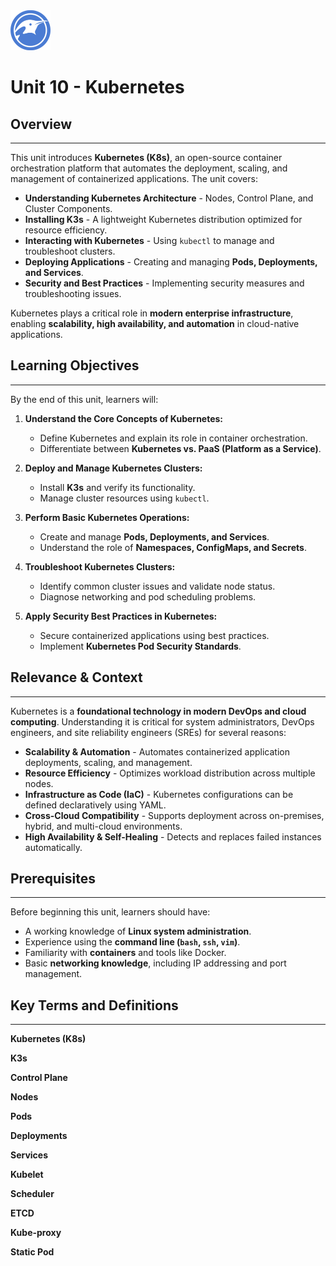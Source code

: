 <div class="flex-container">
        <img src="https://github.com/ProfessionalLinuxUsersGroup/img/blob/main/Assets/Logos/ProLUG_Round_Transparent_LOGO.png?raw=true" width="64" height="64"></img>
    <p>
        <h1>Unit 10 - Kubernetes</h1>
    </p>
</div>

## Overview

---

This unit introduces **Kubernetes (K8s)**, an open-source container orchestration platform that automates the deployment, scaling, and management of containerized applications. The unit covers:

- **Understanding Kubernetes Architecture** - Nodes, Control Plane, and Cluster Components.
- **Installing K3s** - A lightweight Kubernetes distribution optimized for resource efficiency.
- **Interacting with Kubernetes** - Using `kubectl` to manage and troubleshoot clusters.
- **Deploying Applications** - Creating and managing **Pods, Deployments, and Services**.
- **Security and Best Practices** - Implementing security measures and troubleshooting issues.

Kubernetes plays a critical role in **modern enterprise infrastructure**, enabling **scalability, high availability, and automation** in cloud-native applications.

## Learning Objectives

---

By the end of this unit, learners will:

1. **Understand the Core Concepts of Kubernetes:**

   - Define Kubernetes and explain its role in container orchestration.
   - Differentiate between **Kubernetes vs. PaaS (Platform as a Service)**.

2. **Deploy and Manage Kubernetes Clusters:**

   - Install **K3s** and verify its functionality.
   - Manage cluster resources using `kubectl`.

3. **Perform Basic Kubernetes Operations:**

   - Create and manage **Pods, Deployments, and Services**.
   - Understand the role of **Namespaces, ConfigMaps, and Secrets**.

4. **Troubleshoot Kubernetes Clusters:**

   - Identify common cluster issues and validate node status.
   - Diagnose networking and pod scheduling problems.

5. **Apply Security Best Practices in Kubernetes:**

   - Secure containerized applications using best practices.
   - Implement **Kubernetes Pod Security Standards**.

## Relevance & Context

---

Kubernetes is a **foundational technology in modern DevOps and cloud computing**. Understanding it is critical for system administrators, DevOps engineers, and site reliability engineers (SREs) for several reasons:

- **Scalability & Automation** - Automates containerized application deployments, scaling, and management.
- **Resource Efficiency** - Optimizes workload distribution across multiple nodes.
- **Infrastructure as Code (IaC)** - Kubernetes configurations can be defined declaratively using YAML.
- **Cross-Cloud Compatibility** - Supports deployment across on-premises, hybrid, and multi-cloud environments.
- **High Availability & Self-Healing** - Detects and replaces failed instances automatically.

## Prerequisites

---

Before beginning this unit, learners should have:

- A working knowledge of **Linux system administration**.
- Experience using the **command line (`bash`, `ssh`, `vim`)**.
- Familiarity with **containers** and tools like Docker.
- Basic **networking knowledge**, including IP addressing and port management.

## Key Terms and Definitions

---

**Kubernetes (K8s)**

**K3s**

**Control Plane**

**Nodes**

**Pods**

**Deployments**

**Services**

**Kubelet**

**Scheduler**

**ETCD**

**Kube-proxy**

**Static Pod**
